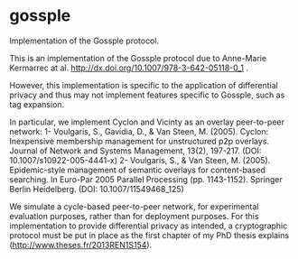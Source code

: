 # gossple
Implementation of the Gossple protocol.

This is an implementation of the Gossple protocol due to Anne-Marie Kermarrec at al. http://dx.doi.org/10.1007/978-3-642-05118-0_1 .

However, this implementation is specific to the application of differential privacy and thus may not implement features specific to Gossple, such as tag expansion. 

In particular, we implement Cyclon and Vicinty as an overlay peer-to-peer network:
1- Voulgaris, S., Gavidia, D., & Van Steen, M. (2005). Cyclon: Inexpensive membership management for unstructured p2p overlays. Journal of Network and Systems Management, 13(2), 197-217. (DOI: 10.1007/s10922-005-4441-x)
2- Voulgaris, S., & Van Steen, M. (2005). Epidemic-style management of semantic overlays for content-based searching. In Euro-Par 2005 Parallel Processing (pp. 1143-1152). Springer Berlin Heidelberg. (DOI: 10.1007/11549468_125)

We simulate a cycle-based peer-to-peer network, for experimental evaluation purposes, rather than for deployment purposes. For this implementation to provide differential privacy as intended, a cryptographic protocol must be put in place as the first chapter of my PhD thesis explains (http://www.theses.fr/2013REN1S154).

